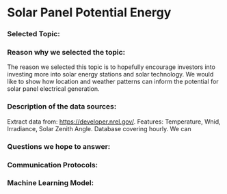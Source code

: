 # Solar Panel Potential Energy

### Selected Topic:

### Reason why we selected the topic:

The reason we selected this topic is to hopefully encourage investors into investing more into solar energy stations and solar technology. We would like to show how location and weather patterns can inform the potential for solar panel electrical generation.

### Description of the data sources:
Extract data from: https://developer.nrel.gov/.
Features: Temperature, Wnid, Irradiance, Solar Zenith Angle. Database covering hourly. We can

### Questions we hope to answer:

### Communication Protocols:


### Machine Learning Model: